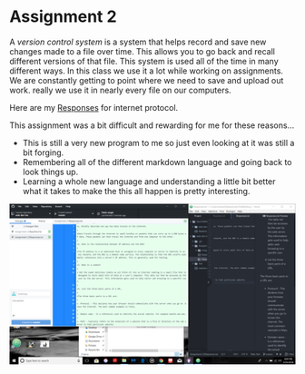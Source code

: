 # Assignment 2   

A *version control system* is a system that helps record and save new changes made to a file over time. This allows you to go back and recall different versions of that file. This system is used all of the time in many different ways. In this class we use it a lot while working on assignments. We are constantly getting to point where we need to save and upload out work. really we use it in nearly every file on our computers.

Here are my [Responses](Responseshttps://github.com/karmendb/web-dev-hw/blob/master/Assignment-2/Responses.txt) for internet protocol.

This assignment was a bit difficult and rewarding for me for these reasons...
* This is still a very new program to me so just even looking at it was still a bit forging.
* Remembering all of the different markdown language and going back to look things up.
* Learning a whole new language and understanding a little bit better what it takes to make the this all happen is pretty interesting.

![desktop](https://github.com/karmendb/web-dev-hw/blob/master/Assignment-2/Images/Screenshot-desktop.png?raw=true)
